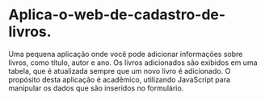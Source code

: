 # Aplica-o-web-de-cadastro-de-livros.
Uma pequena aplicação onde você pode adicionar informações sobre livros, como título, autor e ano. Os livros adicionados são exibidos em uma tabela, que é atualizada sempre que um novo livro é adicionado. O propósito desta aplicação é acadêmico, utilizando JavaScript para manipular os dados que são inseridos no formulário.
